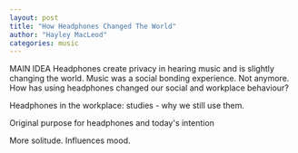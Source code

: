```yaml
---
layout: post
title: "How Headphones Changed The World"
author: "Hayley MacLeod"
categories: music
---
```


MAIN IDEA
Headphones create privacy in hearing music and is slightly changing the world. Music was a social bonding experience. Not anymore. How has using headphones changed our social and workplace behaviour?

Headphones in the workplace: studies - why we still use them.

Original purpose for headphones and today's intention

More solitude. Influences mood.
